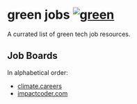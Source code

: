 # green jobs [![green](https://thirsty-act.surge.sh/badge.svg)](https://github.com/creimers/green)

A currated list of green tech job resources.

## Job Boards

In alphabetical order:

- [climate.careers](https://climate.careers/)
- [impactcoder.com](https://impactcoder.com/entwickler-jobs-mit-sinn.html)
